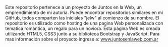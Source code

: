 Este repositorio pertenece a un proyecto de Juntos en la Web, un emprendimiento de mi autoria. 
Puede encontrar repositorios similares en mi GitHub, todos comparten las iniciales "jelw" al comienzo de su nombre.
El repositorio es utilizado como hosting de una pagina Web personalizada con tematica romántica, un regalo para un novio/a. 
Esta página Web es creada utilizando HTML5, CSS3 junto a su biblioteca Bootstrap y JavaScript. 
Para mas información sobre el proyecto ingrese a: www.juntosenlaweb.com.ar

